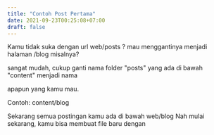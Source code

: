 ```yaml
---
title: "Contoh Post Pertama"
date: 2021-09-23T00:25:08+07:00
draft: false
---
```


Kamu tidak suka dengan url web/posts ? mau menggantinya menjadi halaman /blog misalnya?

sangat mudah, cukup ganti nama folder "posts" yang ada di bawah "content" menjadi nama 

apapun yang kamu mau.

Contoh: content/blog

Sekarang semua postingan kamu ada di bawah web/blog
Nah mulai sekarang, kamu bisa membuat file baru dengan